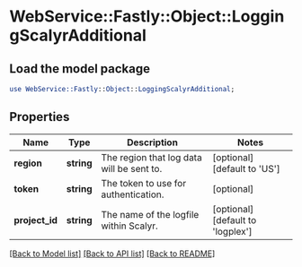 # WebService::Fastly::Object::LoggingScalyrAdditional

## Load the model package
```perl
use WebService::Fastly::Object::LoggingScalyrAdditional;
```

## Properties
Name | Type | Description | Notes
------------ | ------------- | ------------- | -------------
**region** | **string** | The region that log data will be sent to. | [optional] [default to &#39;US&#39;]
**token** | **string** | The token to use for authentication. | [optional] 
**project_id** | **string** | The name of the logfile within Scalyr. | [optional] [default to &#39;logplex&#39;]

[[Back to Model list]](../README.md#documentation-for-models) [[Back to API list]](../README.md#documentation-for-api-endpoints) [[Back to README]](../README.md)


